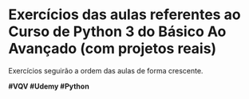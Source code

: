# Exercícios das aulas referentes ao Curso de Python 3 do Básico Ao Avançado (com projetos reais)

Exercícios seguirão a ordem das aulas de forma crescente.

**#VQV #Udemy #Python**

